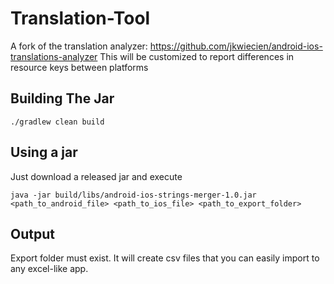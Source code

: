 # Translation-Tool

A fork of the translation analyzer: https://github.com/jkwiecien/android-ios-translations-analyzer
This will be customized to report differences in resource keys between platforms

## Building The Jar

```
./gradlew clean build
```

## Using a jar

Just download a released jar and execute

```
java -jar build/libs/android-ios-strings-merger-1.0.jar <path_to_android_file> <path_to_ios_file> <path_to_export_folder>
```

## Output

Export folder must exist. It will create csv files that you can easily import to any excel-like app.